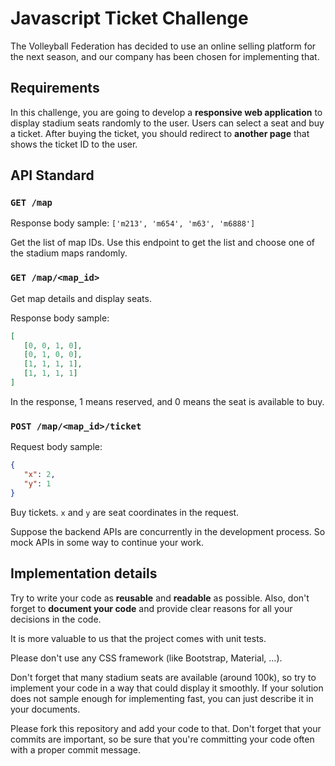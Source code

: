 # Javascript Ticket Challenge

The Volleyball Federation has decided to use an online selling platform for the next season, and our company has been chosen for implementing that.

## Requirements

In this challenge, you are going to develop a **responsive web application** to display stadium seats randomly to the user. Users can select a seat and buy a ticket. After buying the ticket, you should redirect to **another page** that shows the ticket ID to the user.

## API Standard

### `GET /map`

Response body sample: `['m213', 'm654', 'm63', 'm6888']`

Get the list of map IDs. Use this endpoint to get the list and choose one of the stadium maps randomly.

### `GET /map/<map_id>`

Get map details and display seats.

Response body sample:
```json
[
   [0, 0, 1, 0],
   [0, 1, 0, 0],
   [1, 1, 1, 1],
   [1, 1, 1, 1]
]
```

In the response, 1 means reserved, and 0 means the seat is available to buy.

### `POST /map/<map_id>/ticket`

Request body sample:
```json
{
   "x": 2,
   "y": 1
}
```

Buy tickets. `x` and `y` are seat coordinates in the request.

Suppose the backend APIs are concurrently in the development process. So mock APIs in some way to continue your work.

## Implementation details

Try to write your code as **reusable** and **readable** as possible. Also, don't forget to **document your code** and provide clear reasons for all your decisions in the code.

It is more valuable to us that the project comes with unit tests.

Please don't use any CSS framework (like Bootstrap, Material, ...).

Don't forget that many stadium seats are available (around 100k), so try to implement your code in a way that could display it smoothly. If your solution does not sample enough for implementing fast, you can just describe it in your documents.

Please fork this repository and add your code to that. Don't forget that your commits are important, so be sure that you're committing your code often with a proper commit message.
